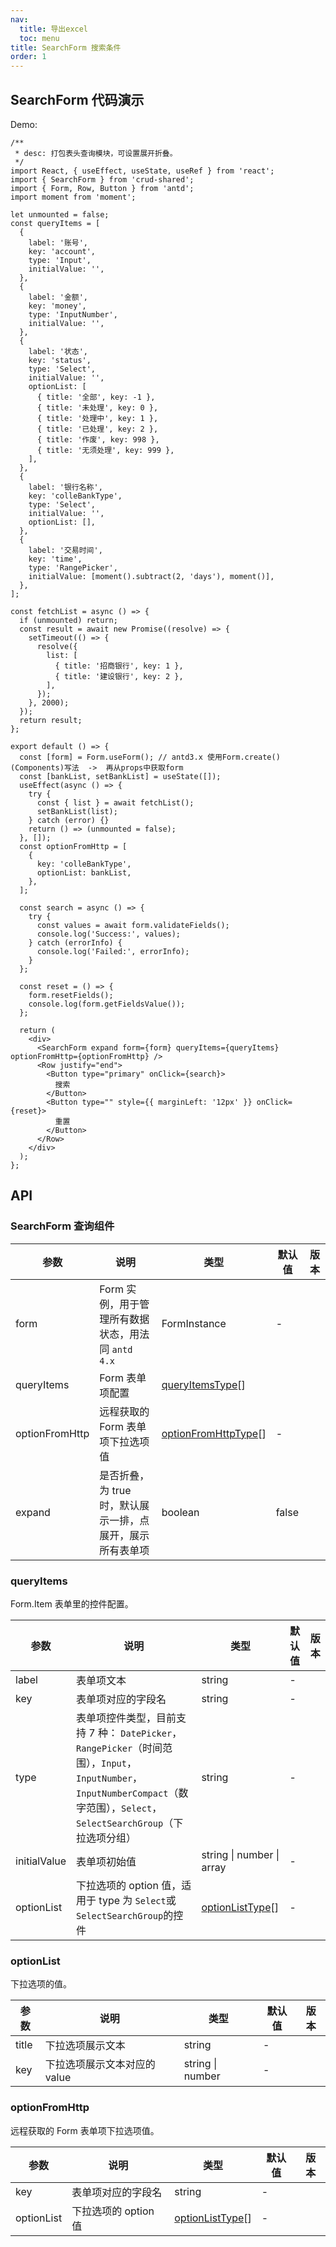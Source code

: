 ```yaml
---
nav:
  title: 导出excel
  toc: menu
title: SearchForm 搜索条件
order: 1
---
```


## SearchForm 代码演示

Demo:

```tsx
/**
 * desc: 打包表头查询模块，可设置展开折叠。
 */
import React, { useEffect, useState, useRef } from 'react';
import { SearchForm } from 'crud-shared';
import { Form, Row, Button } from 'antd';
import moment from 'moment';

let unmounted = false;
const queryItems = [
  {
    label: '账号',
    key: 'account',
    type: 'Input',
    initialValue: '',
  },
  {
    label: '金额',
    key: 'money',
    type: 'InputNumber',
    initialValue: '',
  },
  {
    label: '状态',
    key: 'status',
    type: 'Select',
    initialValue: '',
    optionList: [
      { title: '全部', key: -1 },
      { title: '未处理', key: 0 },
      { title: '处理中', key: 1 },
      { title: '已处理', key: 2 },
      { title: '作废', key: 998 },
      { title: '无须处理', key: 999 },
    ],
  },
  {
    label: '银行名称',
    key: 'colleBankType',
    type: 'Select',
    initialValue: '',
    optionList: [],
  },
  {
    label: '交易时间',
    key: 'time',
    type: 'RangePicker',
    initialValue: [moment().subtract(2, 'days'), moment()],
  },
];

const fetchList = async () => {
  if (unmounted) return;
  const result = await new Promise((resolve) => {
    setTimeout(() => {
      resolve({
        list: [
          { title: '招商银行', key: 1 },
          { title: '建设银行', key: 2 },
        ],
      });
    }, 2000);
  });
  return result;
};

export default () => {
  const [form] = Form.useForm(); // antd3.x 使用Form.create()(Components)写法  ->  再从props中获取form
  const [bankList, setBankList] = useState([]);
  useEffect(async () => {
    try {
      const { list } = await fetchList();
      setBankList(list);
    } catch (error) {}
    return () => (unmounted = false);
  }, []);
  const optionFromHttp = [
    {
      key: 'colleBankType',
      optionList: bankList,
    },
  ];

  const search = async () => {
    try {
      const values = await form.validateFields();
      console.log('Success:', values);
    } catch (errorInfo) {
      console.log('Failed:', errorInfo);
    }
  };

  const reset = () => {
    form.resetFields();
    console.log(form.getFieldsValue());
  };

  return (
    <div>
      <SearchForm expand form={form} queryItems={queryItems} optionFromHttp={optionFromHttp} />
      <Row justify="end">
        <Button type="primary" onClick={search}>
          搜索
        </Button>
        <Button type="" style={{ marginLeft: '12px' }} onClick={reset}>
          重置
        </Button>
      </Row>
    </div>
  );
};
```

## API

### SearchForm 查询组件

| 参数 | 说明 | 类型 | 默认值 | 版本 |
| --- | --- | --- | --- | --- |
| form | Form 实例，用于管理所有数据状态，用法同 `antd 4.x` | FormInstance | - |  |
| queryItems | Form 表单项配置 | [queryItemsType](#queryitems)\[] |  |
| optionFromHttp | 远程获取的 Form 表单项下拉选项值 | [optionFromHttpType](#optionfromhttp)\[] | - |  |
| expand | 是否折叠，为 true 时，默认展示一排，点展开，展示所有表单项 | boolean | false |  |

### queryItems

Form.Item 表单里的控件配置。

| 参数 | 说明 | 类型 | 默认值 | 版本 |
| --- | --- | --- | --- | --- |
| label | 表单项文本 | string | - |  |
| key | 表单项对应的字段名 | string | - |  |
| type | 表单项控件类型，目前支持 7 种： `DatePicker`， `RangePicker`（时间范围），`Input`，`InputNumber`，`InputNumberCompact`（数字范围），`Select`，`SelectSearchGroup`（下拉选项分组） | string | - |  |
| initialValue | 表单项初始值 | string \| number \| array | - |  |
| optionList | 下拉选项的 option 值，适用于 type 为 `Select`或`SelectSearchGroup`的控件 | [optionListType](#optionlist)\[] | - |  |

### optionList

下拉选项的值。

| 参数  | 说明                         | 类型             | 默认值 | 版本 |
| ----- | ---------------------------- | ---------------- | ------ | ---- |
| title | 下拉选项展示文本             | string           | -      |      |
| key   | 下拉选项展示文本对应的 value | string \| number | -      |      |

### optionFromHttp

远程获取的 Form 表单项下拉选项值。

| 参数       | 说明                 | 类型                             | 默认值 | 版本 |
| ---------- | -------------------- | -------------------------------- | ------ | ---- |
| key        | 表单项对应的字段名   | string                           | -      |      |
| optionList | 下拉选项的 option 值 | [optionListType](#optionlist)\[] | -      |      |
